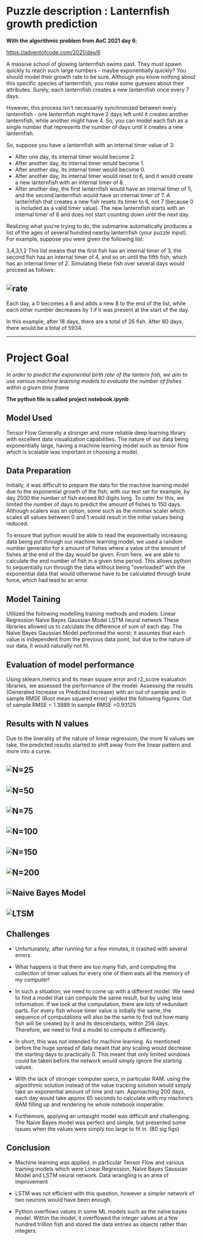 # Puzzle description : Lanternfish growth prediction
**With the algorithmic problem from AoC 2021 day 6**;

https://adventofcode.com/2021/day/6

A massive school of glowing lanternfish swims past. They must spawn quickly to reach such large numbers - maybe exponentially quickly? You should model their growth rate to be sure.   Although you know nothing about this specific species of lanternfish, you make some guesses about their attributes. Surely, each lanternfish creates a new lanternfish once every 7 days.

However, this process isn't necessarily synchronized between every lanternfish - one lanternfish might have 2 days left until it creates another lanternfish, while another might have 4. So, you can model each fish as a single number that represents the number of days until it creates a new lanternfish.


So, suppose you have a lanternfish with an internal timer value of 3:

* After one day, its internal timer would become 2.
* After another day, its internal timer would become 1.
* After another day, its internal timer would become 0.
* After another day, its internal timer would reset to 6, and it would create a new lanternfish with an internal timer of 8.
* After another day, the first lanternfish would have an internal timer of 5, and the second lanternfish would have an internal timer of 7.
A lanternfish that creates a new fish resets its timer to 6, not 7 (because 0 is included as a valid timer value). The new lanternfish starts with an internal timer of 8 and does not start counting down until the next day.

Realizing what you're trying to do, the submarine automatically produces a list of the ages of several hundred nearby lanternfish (your puzzle input). For example, suppose you were given the following list:

3,4,3,1,2
This list means that the first fish has an internal timer of 3, the second fish has an internal timer of 4, and so on until the fifth fish, which has an internal timer of 2. Simulating these fish over several days would proceed as follows:


## ![rate](https://github.com/juliannehiew/Project2-Lanternfish-Growth-Prediction/blob/main/images/Lanternfish%20rate.JPG)

Each day, a 0 becomes a 6 and adds a new 8 to the end of the list, while each other number decreases by 1 if it was present at the start of the day.

In this example, after 18 days, there are a total of 26 fish. After 80 days, there would be a total of 5934.




*****************************************************************************************************************************************************************************

# Project Goal

*In order to predict the exponential birth rate of the lantern fish, we aim to use various machine learning models to evaluate the number of fishes within a given time frame* 

**The python file is called project notebook.ipynb**



## Model Used

Tensor Flow
Generally a stronger and more reliable deep learning library with excellent data visualization capabilities.
The nature of our data being exponentially large, having a machine learning model such as tensor flow which is scalable was important in choosing a model. 

## Data Preparation 
Initially, it was difficult to prepare the data for the machine learning model due to the exponential growth of the fish; with our test set for example, by day 2500 the number of fish exceed 80 digits long. 
To cater for this, we limited the number of days to predict the amount of fishes to 150 days. Although scalers was an option, some such as the minmax scaler which scales all values between 0 and 1 would result in the initial values being reduced.

To ensure that python would be able to read the exponentially increasing data being put through our machine learning model, we used a random number generator for x amount of fishes where a value of the amount of fishes at the end of the day would be given. From here, we are able to calculate the end number of fish in a given time period.
This allows python to sequentially run through the data without being “overloaded” with the exponential data that would otherwise have to be calculated through brute force, which had lead to an error.

## Model Taining

Utilized the following modelling training methods and models:
Linear Regression
Naïve Bayes Gaussian Model
LSTM neural network
These libraries allowed us to  calculate the difference of sum of each day. 
The Naïve Bayes Gaussian Model performed the worst; it assumes that each value is independent from the previous data point, but due to the nature of our data, it would naturally not fit. 

## Evaluation of model performance 

Using sklearn.metrics and its mean square error and r2_score evaluation libraries, we assessed the performance of the model. 
Assessing the results (Generated Increase vs Predicted Increase) with an out of sample and in sample RMSE (Root mean squared error) yielded the following figures:
Out of sample RMSE = 1.3989
In sample RMSE =0.93125

## Results with N values

Due to the linerality of the nature of linear regression, the more N values we take, the predicted results started to shift away from the linear pattern and more into a curve.


## ![N=25](https://github.com/juliannehiew/Project2-Lanternfish-Growth-Prediction/blob/main/images/N%3D25.JPG)


## ![N=50](https://github.com/juliannehiew/Project2-Lanternfish-Growth-Prediction/blob/main/images/N%20%3D%2050.JPG)


## ![N=75](https://github.com/juliannehiew/Project2-Lanternfish-Growth-Prediction/blob/main/images/N%20%3D%2075.JPG)


## ![N=100](https://github.com/juliannehiew/Project2-Lanternfish-Growth-Prediction/blob/main/images/N%20%3D%20100.JPG)


## ![N=150](https://github.com/juliannehiew/Project2-Lanternfish-Growth-Prediction/blob/main/images/N%20%3D%20150.JPG)


## ![N=200](https://github.com/juliannehiew/Project2-Lanternfish-Growth-Prediction/blob/main/images/N%20%3D%20200.JPG)


## ![Naive Bayes Model](https://github.com/juliannehiew/Project2-Lanternfish-Growth-Prediction/blob/main/images/Naive%20Bayes.JPG)


## ![LTSM](https://github.com/juliannehiew/Project2-Lanternfish-Growth-Prediction/blob/main/images/LTSM.JPG)



## Challenges 

* Unfortunately, after running for a few minutes, it crashed with several errors.

* What happens is that there are too many fish, and computing the collection of timer values for every one of them eats all the memory of my computer!

* In such a situation, we need to come up with a different model. We need to find a model that can compute the same result, but by using less information.  If we look at the computation, there are lots of redundant parts. For every fish whose timer value is initially the same, the sequence of computations will also be the same to find out how many fish will be created by it and its descendants, within 256 days.  Therefore, we need to find a model to compute it effieciently.
  
* In short, this was not intended for machine learning. As mentioned before the huge spread of data meant that any scaling would decrease the starting days to practically 0. This meant that only limited windows could be taken before the network would simply ignore the starting values. 

* With the lack of stronger computer specs, in particular RAM. using the algorithmic solution instead of the value tracking solution would simply take an exponential amount of time and ram. Approaching 200 days, each day would take approx 65 seconds to calculate with my machine’s RAM filling up and rendering he whole notebook inoperable. 

* Furthemore, applying an untaught model was difficult and challenging. The Naive Bayes model was perfect and simple, but presented some issues when the values were simply too large to fit in. (80 sig figs)


## Conclusion 

 
* Machine learning was applied, in particular Tensor Flow and various training models which were Linear Regression, Naïve Bayes Gaussian Model and LSTM neural network.
Data wrangling is an area of improvement 

* LSTM was not efficient with this question, however a simpler network of two neurons would have been enough.  

* Python overflows values in some ML models such as the naïve bayes model. Within the model, it overflowed the integer values at a few hundred trillion fish and stored the data entries as objects rather than integers. 

